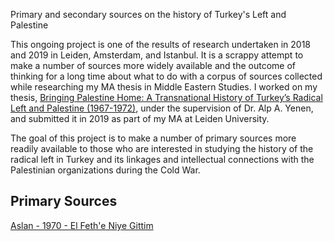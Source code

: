 <!DOCTYPE html>
<html>
<body>
<p>Primary and secondary sources on the history of Turkey's Left and Palestine</p>

<p>This ongoing project is one of the results of research undertaken in 2018 and 2019 in Leiden, Amsterdam, and Istanbul. It is a scrappy attempt to make a number of sources more widely available and the outcome of thinking for a long time about what to do with a corpus of sources collected while researching my MA thesis in Middle Eastern Studies. I worked on my thesis, <a href="https://studenttheses.universiteitleiden.nl/handle/1887/82728">Bringing Palestine Home: A Transnational History of Turkey’s Radical Left and Palestine (1967-1972)</a>, under the supervision of Dr. Alp A. Yenen, and submitted it in 2019 as part of my MA at Leiden University.</p> 

<p>The goal of this project is to make a number of primary sources more readily available to those who are interested in studying the history of the radical left in Turkey and its linkages and intellectual connections with the Palestinian organizations during the Cold War.</p>

<h2>Primary Sources</h2>
<p><a href="Primary Sources/Aslan - 1970 - El Feth'e Niye Gittim.md">Aslan - 1970 - El Feth'e Niye Gittim</a></p>
</body>
</html>
